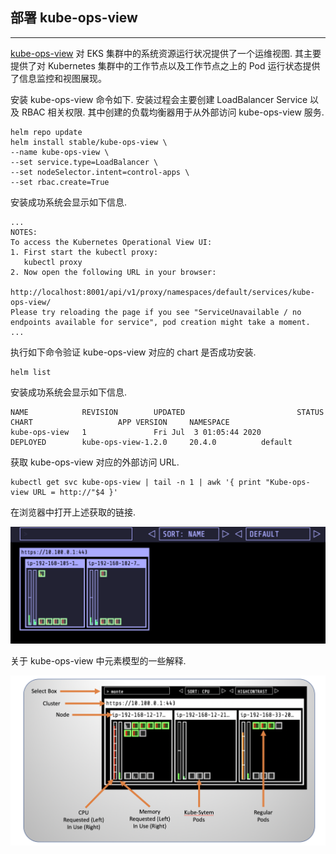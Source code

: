 ## 部署 kube-ops-view

---

[kube-ops-view](https://github.com/hjacobs/kube-ops-view) 对 EKS 集群中的系统资源运行状况提供了一个运维视图. 其主要提供了对 Kubernetes 集群中的工作节点以及工作节点之上的 Pod 运行状态提供了信息监控和视图展现。

安装 kube-ops-view 命令如下.  安装过程会主要创建 LoadBalancer Service 以及 RBAC 相关权限. 其中创建的负载均衡器用于从外部访问 kube-ops-view 服务.

```
helm repo update
helm install stable/kube-ops-view \
--name kube-ops-view \
--set service.type=LoadBalancer \
--set nodeSelector.intent=control-apps \
--set rbac.create=True
```

安装成功系统会显示如下信息.

```
...
NOTES:
To access the Kubernetes Operational View UI:
1. First start the kubectl proxy:
   kubectl proxy
2. Now open the following URL in your browser:
   http://localhost:8001/api/v1/proxy/namespaces/default/services/kube-ops-view/
Please try reloading the page if you see "ServiceUnavailable / no endpoints available for service", pod creation might take a moment.
...
```

执行如下命令验证 kube-ops-view 对应的 chart 是否成功安装.

```
helm list
```

安装成功系统会显示如下信息.

```
NAME            REVISION        UPDATED                         STATUS          CHART                   APP VERSION     NAMESPACE
kube-ops-view   1               Fri Jul  3 01:05:44 2020        DEPLOYED        kube-ops-view-1.2.0     20.4.0          default  
```

获取  kube-ops-view 对应的外部访问 URL.

```
kubectl get svc kube-ops-view | tail -n 1 | awk '{ print "Kube-ops-view URL = http://"$4 }'
```

在浏览器中打开上述获取的链接.

![kube-ops-view](../image/eks-spot/kube-ops-view.png)

关于 kube-ops-view 中元素模型的一些解释.

![kube-ops-view-legend](../image/eks-spot/kube-ops-view-legend.png)